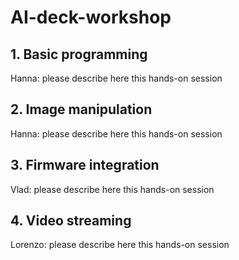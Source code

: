 # AI-deck-workshop

## 1. Basic programming

Hanna: please describe here this hands-on session


## 2. Image manipulation

Hanna: please describe here this hands-on session


## 3. Firmware integration

Vlad: please describe here this hands-on session


## 4. Video streaming 

Lorenzo: please describe here this hands-on session